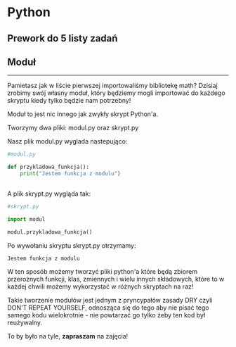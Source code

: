 
# Python
## Prework do 5 listy zadań 

## Moduł

---

Pamietasz jak w liście pierwszej importowaliśmy bibliotekę math? Dzisiaj zrobimy swój własny moduł, który będziemy mogli importować do każdego skryptu kiedy tylko będzie nam potrzebny!

Moduł to jest nic innego jak zwykły skrypt Python'a.

Tworzymy dwa pliki: modul.py oraz skrypt.py

Nasz plik modul.py wyglada nastepująco:

```python
#modul.py

def przykladowa_funkcja():
    print("Jestem funkcja z modulu")
    
```

A plik skrypt.py wygląda tak:

```python
#skrypt.py

import modul

modul.przykladowa_funkcja()
```

Po wywołaniu skryptu skrypt.py otrzymamy:

```Jestem funkcja z modulu```

W ten sposób możemy tworzyć pliki python'a które będą zbiorem przerożnych funkcji, klas, zmiennych i wielu innych składowych, które to w każdej chwili możemy wykorzystać w różnych skryptach na raz!  

Takie tworzenie modułów jest jednym z pryncypałów zasady DRY czyli DON'T REPEAT YOURSELF, odnosząca się do tego aby nie pisać tego samego kodu wielokrotnie - nie powtarzać go tylko żeby ten kod był reużywalny.

 To by było na tyle, **zapraszam** na zajęcia!